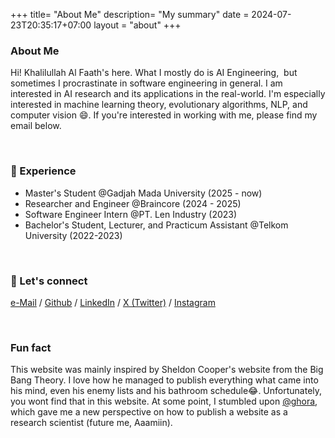 +++
title= "About Me"
description= "My summary"
date = 2024-07-23T20:35:17+07:00
layout = "about"
+++

### About Me

Hi! Khalilullah Al Faath's here. What I mostly do is AI Engineering,  but sometimes I procrastinate in software engineering in general. I am interested in AI research and its applications in the real-world.
I'm especially interested in machine learning theory, evolutionary algorithms, NLP, and computer vision 😄. If you're interested in working with me, please find my email below.

<br/>

### 💼 Experience
* Master's Student @Gadjah Mada University (2025 - now)
* Researcher and Engineer @Braincore (2024 - 2025)
* Software Engineer Intern @PT. Len  Industry (2023)
* Bachelor's Student, Lecturer, and Practicum Assistant @Telkom University (2022-2023)

<br/>

### 🤝 Let's connect
[e-Mail](mailto:khalilullah.alfaath21@gmail.com) / [Github](https://github.com/khalilullahalfaath) / [LinkedIn](https://www.linkedin.com/in/khalilullah-al-faath-4a684021a/) / [X (Twitter)](https://x.com/khaleeelll) / [Instagram](https://www.instagram.com/khalilullahalfaath/)

<br/>

### Fun fact
This website was mainly inspired by Sheldon Cooper's website from the Big Bang Theory. I love how he managed to publish everything what came into his mind, even his enemy lists and his bathroom schedule😂. Unfortunately, you wont find that in this website. At some point, I stumbled upon [@ghora](ghora.net), which gave me a new perspective on how to publish a website as a research scientist (future me, Aaamiin).

<br/>
